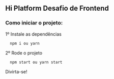 
## Hi Platform Desafio de Frontend

### Como iniciar o projeto:

1º Instale as dependências

```  
  npm i ou yarn
```

2º Rode o projeto

```
  npm start ou yarn start
```

Divirta-se!
